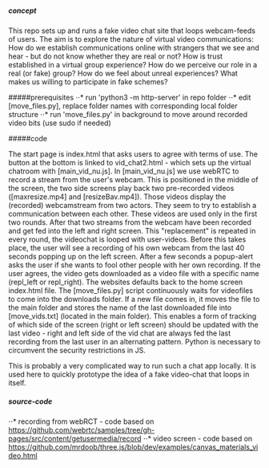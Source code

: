 ##### concept

This repo sets up and runs a fake video chat site that loops webcam-feeds of users. The aim is to explore the nature of virtual video communications: How do we establish communications online with strangers that we see and hear - but do not know whether they are real or not? How is trust established in a virtual group experience? How do we perceive our role in a real (or fake) group? How do we feel about unreal experiences? What makes us willing to participate in fake schemes?


#####prerequisites
⋅⋅* run 'python3 -m http-server' in repo folder
⋅⋅* edit [move_files.py], replace folder names with corresponding local folder structure
⋅⋅* run 'move_files.py' in background to move around recorded video bits (use sudo if needed)

#####code

The start page is index.html that asks users to agree with terms of use. The button at the bottom is linked to vid_chat2.html - which sets up the virtual chatroom with [main_vid_nu.js].
In [main_vid_nu.js] we use webRTC to record a stream from the user's webcam. This is positioned in the middle of the screen, the two side screens play back two pre-recorded videos ([maxresize.mp4] and [resizeBav.mp4]). Those videos display the (recorded) webcamstream from two actors. They seem to try to establish a communication between each other. These videos are used only in the first two rounds. After that two streams from the webcam have been recorded and get fed into the left and right screen. This "replacement" is repeated in every round, the videochat is looped with user-videos. Before this takes place, the user will see a recording of his own webcam from the last 40 seconds popping up on the left screen. After a few seconds a popup-alert asks the user if she wants to fool other people with her own recording. If the user agrees, the video gets downloaded as a video file with a specific name (repl_left or repl_right). The websites defaults back to the home screen index.html file.
The [move_files.py] script continuously waits for videofiles to come into the downloads folder. If a new file comes in, it moves the file to the main folder and stores the name of the last downloaded file into [move_vids.txt] (located in the main folder). This enables a form of tracking of which side of the screen (right or left screen) should be updated with the last video - right and left side of the vid chat are always fed the last recording from the last user in an alternating pattern. Python is necessary to circumvent the security restrictions in JS.

This is probably a very complicated way to run such a chat app locally. It is used here to quickly prototype the idea of a fake video-chat that loops in itself.  

##### source-code
⋅⋅* recording from webRCT - code based on https://github.com/webrtc/samples/tree/gh-pages/src/content/getusermedia/record
⋅⋅* video screen - code based on https://github.com/mrdoob/three.js/blob/dev/examples/canvas_materials_video.html
